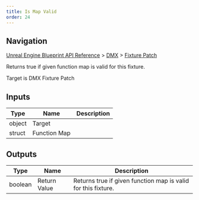 ```yaml
---
title: Is Map Valid
order: 24
---
```

## Navigation

[Unreal Engine Blueprint API Reference](https://dev.epicgames.com/documentation/en-us/unreal-engine/BlueprintAPI) > [DMX](https://dev.epicgames.com/documentation/en-us/unreal-engine/BlueprintAPI/DMX) > [Fixture Patch](https://dev.epicgames.com/documentation/en-us/unreal-engine/BlueprintAPI/DMX/FixturePatch)

Returns true if given function map is valid for this fixture.

Target is DMX Fixture Patch

## Inputs

| Type | Name | Description |
| --- | --- | --- |
| object | Target |  |
| struct | Function Map |  |

## Outputs

| Type | Name | Description |
| --- | --- | --- |
| boolean | Return Value | Returns true if given function map is valid for this fixture. |
